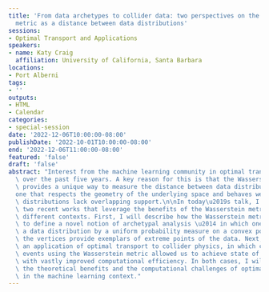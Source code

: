 ```yaml
---
title: 'From data archetypes to collider data: two perspectives on the Wasserstein
  metric as a distance between data distributions'
sessions:
- Optimal Transport and Applications
speakers:
- name: Katy Craig
  affiliation: University of California, Santa Barbara
locations:
- Port Alberni
tags:
- ''
outputs:
- HTML
- Calendar
categories:
- special-session
date: '2022-12-06T10:00:00-08:00'
publishDate: '2022-10-01T10:00:00-08:00'
end: '2022-12-06T11:00:00-08:00'
featured: 'false'
draft: 'false'
abstract: "Interest from the machine learning community in optimal transport has surged\
  \ over the past five years. A key reason for this is that the Wasserstein metric\
  \ provides a unique way to measure the distance between data distributions\u2014\
  one that respects the geometry of the underlying space and behaves well even when\
  \ distributions lack overlapping support.\n\nIn today\u2019s talk, I will present\
  \ two recent works that leverage the benefits of the Wasserstein metric in vastly\
  \ different contexts. First, I will describe how the Wasserstein metric can be used\
  \ to define a novel notion of archetypal analysis \u2014 in which one approximates\
  \ a data distribution by a uniform probability measure on a convex polygon, so that\
  \ the vertices provide exemplars of extreme points of the data. Next, I will discuss\
  \ an application of optimal transport to collider physics, in which comparing collider\
  \ events using the Wasserstein metric allowed us to achieve state of the art accuracy\
  \ with vastly improved computational efficiency. In both cases, I will discuss both\
  \ the theoretical benefits and the computational challenges of optimal transport\
  \ in the machine learning context."
---
```

